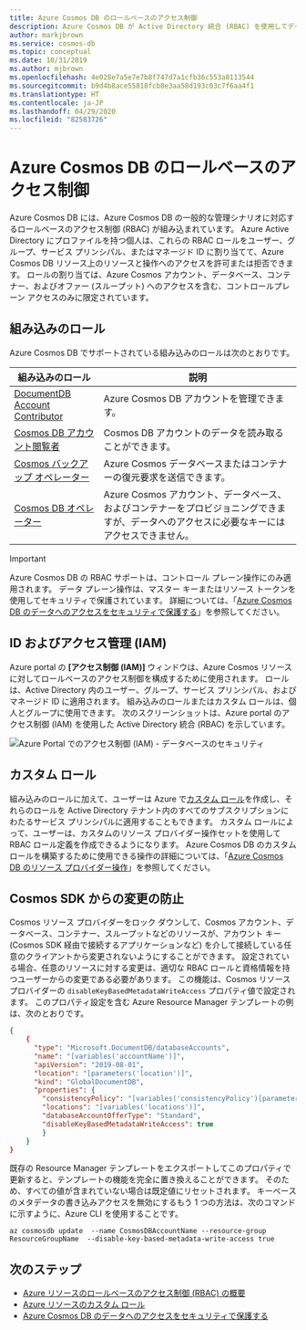 ```yaml
---
title: Azure Cosmos DB のロールベースのアクセス制御
description: Azure Cosmos DB が Active Directory 統合 (RBAC) を使用してデータベース保護を提供する方法について説明します。
author: markjbrown
ms.service: cosmos-db
ms.topic: conceptual
ms.date: 10/31/2019
ms.author: mjbrown
ms.openlocfilehash: 4e028e7a5e7e7b8f747d7a1cfb36c553a8113544
ms.sourcegitcommit: b9d4b8ace55818fcb8e3aa58d193c03c7f6aa4f1
ms.translationtype: HT
ms.contentlocale: ja-JP
ms.lasthandoff: 04/29/2020
ms.locfileid: "82583726"
---
```

# <a name="role-based-access-control-in-azure-cosmos-db"></a>Azure Cosmos DB のロールベースのアクセス制御

Azure Cosmos DB には、Azure Cosmos DB の一般的な管理シナリオに対応するロールベースのアクセス制御 (RBAC) が組み込まれています。 Azure Active Directory にプロファイルを持つ個人は、これらの RBAC ロールをユーザー、グループ、サービス プリンシパル、またはマネージド ID に割り当てて、Azure Cosmos DB リソース上のリソースと操作へのアクセスを許可または拒否できます。 ロールの割り当ては、Azure Cosmos アカウント、データベース、コンテナー、およびオファー (スループット) へのアクセスを含む、コントロールプレーン アクセスのみに限定されています。

## <a name="built-in-roles"></a>組み込みのロール

Azure Cosmos DB でサポートされている組み込みのロールは次のとおりです。

|**組み込みのロール**  |**説明**  |
|---------|---------|
|[DocumentDB Account Contributor](../role-based-access-control/built-in-roles.md#documentdb-account-contributor)|Azure Cosmos DB アカウントを管理できます。|
|[Cosmos DB アカウント閲覧者](../role-based-access-control/built-in-roles.md#cosmos-db-account-reader-role)|Cosmos DB アカウントのデータを読み取ることができます。|
|[Cosmos バックアップ オペレーター](../role-based-access-control/built-in-roles.md#cosmosbackupoperator)|Azure Cosmos データベースまたはコンテナーの復元要求を送信できます。|
|[Cosmos DB オペレーター](../role-based-access-control/built-in-roles.md#cosmos-db-operator)|Azure Cosmos アカウント、データベース、およびコンテナーをプロビジョニングできますが、データへのアクセスに必要なキーにはアクセスできません。|

> [!IMPORTANT]
> Azure Cosmos DB の RBAC サポートは、コントロール プレーン操作にのみ適用されます。 データ プレーン操作は、マスター キーまたはリソース トークンを使用してセキュリティで保護されています。 詳細については、「[Azure Cosmos DB のデータへのアクセスをセキュリティで保護する](secure-access-to-data.md)」を参照してください。

## <a name="identity-and-access-management-iam"></a>ID およびアクセス管理 (IAM)

Azure portal の **[アクセス制御 (IAM)]** ウィンドウは、Azure Cosmos リソースに対してロールベースのアクセス制御を構成するために使用されます。 ロールは、Active Directory 内のユーザー、グループ、サービス プリンシパル、およびマネージド ID に適用されます。 組み込みのロールまたはカスタム ロールは、個人とグループに使用できます。 次のスクリーンショットは、Azure portal のアクセス制御 (IAM) を使用した Active Directory 統合 (RBAC) を示しています。

![Azure Portal でのアクセス制御 (IAM) - データベースのセキュリティ](./media/role-based-access-control/database-security-identity-access-management-rbac.png)

## <a name="custom-roles"></a>カスタム ロール

組み込みのロールに加えて、ユーザーは Azure で[カスタム ロール](../role-based-access-control/custom-roles.md)を作成し、それらのロールを Active Directory テナント内のすべてのサブスクリプションにわたるサービス プリンシパルに適用することもできます。 カスタム ロールによって、ユーザーは、カスタムのリソース プロバイダー操作セットを使用して RBAC ロール定義を作成できるようになります。 Azure Cosmos DB のカスタム ロールを構築するために使用できる操作の詳細については、「[Azure Cosmos DB のリソース プロバイダー操作](../role-based-access-control/resource-provider-operations.md#microsoftdocumentdb)」を参照してください。

## <a name="preventing-changes-from-cosmos-sdk"></a>Cosmos SDK からの変更の防止

Cosmos リソース プロバイダーをロック ダウンして、Cosmos アカウント、データベース、コンテナー、スループットなどのリソースが、アカウント キー (Cosmos SDK 経由で接続するアプリケーションなど) を介して接続している任意のクライアントから変更されないようにすることができます。 設定されている場合、任意のリソースに対する変更は、適切な RBAC ロールと資格情報を持つユーザーからの変更である必要があります。 この機能は、Cosmos リソース プロバイダーの `disableKeyBasedMetadataWriteAccess` プロパティ値で設定されます。 このプロパティ設定を含む Azure Resource Manager テンプレートの例は、次のとおりです。

```json
{
    {
      "type": "Microsoft.DocumentDB/databaseAccounts",
      "name": "[variables('accountName')]",
      "apiVersion": "2019-08-01",
      "location": "[parameters('location')]",
      "kind": "GlobalDocumentDB",
      "properties": {
        "consistencyPolicy": "[variables('consistencyPolicy')[parameters('defaultConsistencyLevel')]]",
        "locations": "[variables('locations')]",
        "databaseAccountOfferType": "Standard",
        "disableKeyBasedMetadataWriteAccess": true
        }
    }
}
```
既存の Resource Manager テンプレートをエクスポートしてこのプロパティで更新すると、テンプレートの機能を完全に置き換えることができます。 そのため、すべての値が含まれていない場合は既定値にリセットされます。 キーベースのメタデータの書き込みアクセスを無効にするもう 1 つの方法は、次のコマンドに示すように、Azure CLI を使用することです。

```cli
az cosmosdb update  --name CosmosDBAccountName --resource-group ResourceGroupName  --disable-key-based-metadata-write-access true

```

## <a name="next-steps"></a>次のステップ

- [Azure リソースのロールベースのアクセス制御 (RBAC) の概要](../role-based-access-control/overview.md)
- [Azure リソースのカスタム ロール](../role-based-access-control/custom-roles.md)
- [Azure Cosmos DB のデータへのアクセスをセキュリティで保護する](../role-based-access-control/resource-provider-operations.md#microsoftdocumentdb)
